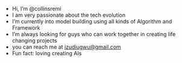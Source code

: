 - Hi, I’m @collinsremi
- I am very passionate about the tech evolution
- I’m currently into model building using all kinds of Algorithm and Framework
- I’m always looking for guys who can work together in creating life changing projects
- you can reach me at izudiugwu@gmail.com
- Fun fact: loving creating AIs

<!---
collinsremi/collinsremi is a ✨ special ✨ repository because its `README.md` (this file) appears on your GitHub profile.
You can click the Preview link to take a look at your changes.
--->
